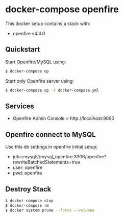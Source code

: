 # docker-compose openfire

This docker setup contains a stack with:
* openfire v4.4.0

## Quickstart
Start Openfire/MySQL using:

```bash
$ docker-compose up
```

Start only Openfire server using:

```bash
$ docker-compose up -f docker-compose.yml
```

## Services
* Openfire Admin Console > http://localhost:9090 

## Openfire connect to MySQL
Use this db settings in openfire initial setup:
* jdbc:mysql://mysql_openfire:3306/openfire?rewriteBatchedStatements=true 
* user: openfire
* pwd: openfire

## Destroy Stack
```bash
$ docker-compose stop
$ docker-compose rm
$ docker system prune --force --volumes
```